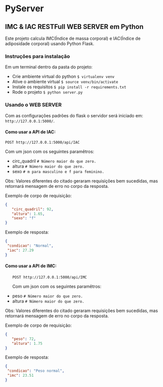 # PyServer

## IMC & IAC RESTFull WEB SERVER em Python

Este projeto calcula IMC(Índice de massa corporal) e IAC(Índice de adiposidade corporal) usando Python Flask.

### Instruções para instalação

Em um terminal dentro da pasta do projeto:
 - Crie ambiente virtual do python `$ virtualenv venv`
 - Ative o ambiente virtual `$ source venv/bin/activate`
 - Instale os requisitos `$ pip install -r requirements.txt`
 - Rode o projeto `$ python server.py`
 
 ### Usando o WEB SERVER
  
  Com as configurações padrões do flask o servidor será iniciado em: `http://127.0.0.1:5000/`.

 
 #### Como usar a API de IAC:<br/> 

`POST http://127.0.0.1:5000/api/IAC`

 Com um json com os seguintes paramêtros:
 
 - circ_quadril `# Número maior do que zero.`
 - altura `# Número maior do que zero.`
 - sexo `# m para masculino e f para feminino.`
 
 Obs: Valores diferentes do citado geraram requisições bem sucedidas, mas retornará mensagem de erro no corpo da resposta.
 
 Exemplo de corpo de requisição:
 ~~~json
 {
    "circ_quadril": 92,
    "altura": 1.65,
    "sexo": "f"
}
 ~~~
 
 Exemplo de resposta:
 ~~~json
 {
  "condicao": "Normal",
  "iac": 27.29
}
~~~

 #### Como usar a API de IMC:<br/> 
&nbsp;&nbsp;&nbsp;&nbsp;&nbsp;&nbsp;`POST http://127.0.0.1:5000/api/IMC`

&nbsp;&nbsp;&nbsp;&nbsp;&nbsp;&nbsp;Com um json com os seguintes paramêtros: <br/>
 - peso `# Número maior do que zero.`
 - altura `# Número maior do que zero.`
 
 Obs: Valores diferentes do citado geraram requisições bem sucedidas, mas retornará mensagem de erro no corpo da resposta.
 
 Exemplo de corpo de requisição:
 ~~~json
 {
    "peso": 72,
    "altura": 1.75
}
 ~~~
 
 Exemplo de resposta:
 ~~~json
{
  "condicao": "Peso normal",
  "imc": 23.51
}
~~~
 
